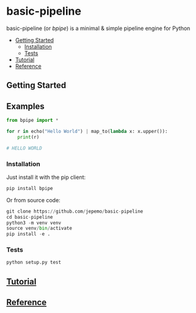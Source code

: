 # basic-pipeline
basic-pipeline (or *bpipe*) is a minimal &amp; simple pipeline engine for Python

- [Getting Started](#getting-started)
  - [Installation](#installation)
  - [Tests](#tests)
- [Tutorial](#tutorial)
- [Reference](#reference)

## Getting Started

## Examples
```python
from bpipe import *

for r in echo("Hello World") | map_to(lambda x: x.upper()):
    print(r)

# HELLO WORLD
```

### Installation

Just install it with the pip client:

```bash
pip install bpipe
```

Or from source code:

```python
git clone https://github.com/jepemo/basic-pipeline
cd basic-pipeline
python3 -m venv venv
source venv/bin/activate
pip install -e .
```

### Tests
```python
python setup.py test
```

## [Tutorial](docs/tutorial.md)
## [Reference](docs/reference.md)
